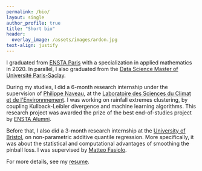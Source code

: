 ```yaml
---
permalink: /bio/
layout: single
author_profile: true
title: "Short bio"
header:
  overlay_image: /assets/images/ardon.jpg
text-align: justify
---
```


I graduated from [ENSTA Paris](https://www.ensta-paris.fr/en) with a specialization in applied mathematics in 2020. In parallel, I also graduated from the [Data Science Master of Université Paris-Saclay](https://portail.polytechnique.edu/mathematiquesappliquees/fr/masters/masters/m2-data-science).

During my studies, I did a 6-month research internship under the supervision of [Philippe Naveau](https://www.lsce.ipsl.fr/Phocea/Pisp/visu.php?id=44&uid=naveau), at the [Laboratoire des Sciences du Climat et de l'Environnnement](https://www.lsce.ipsl.fr/en/index.php). I was working on rainfall extremes clustering, by coupling Kullback-Leibler divergence and machine learning algorithms. This research project was awarded the prize of the best end-of-studies project by [ENSTA Alumni](https://www.ensta.org/fr/).

Before that, I also did a 3-month research internship at the [University of Bristol](https://www.bristol.ac.uk/maths/), on non-parametric additive quantile regression. More specifically, it was about the statistical and computational advantages of smoothing the pinball loss. I was supervised by [Matteo Fasiolo](https://mfasiolo.github.io/).

For more details, see my [resume](http://mzaffran.github.io/assets/files/CV_Zaffran_2024_01.pdf).

